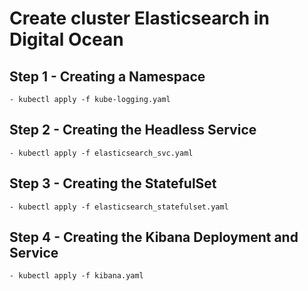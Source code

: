 # Create cluster Elasticsearch in Digital Ocean

## Step 1 - Creating a Namespace
```
- kubectl apply -f kube-logging.yaml
```
## Step 2 - Creating the Headless Service
```
- kubectl apply -f elasticsearch_svc.yaml
```
## Step 3 - Creating the StatefulSet
```
- kubectl apply -f elasticsearch_statefulset.yaml
```
## Step 4 - Creating the Kibana Deployment and Service
```
- kubectl apply -f kibana.yaml
```
